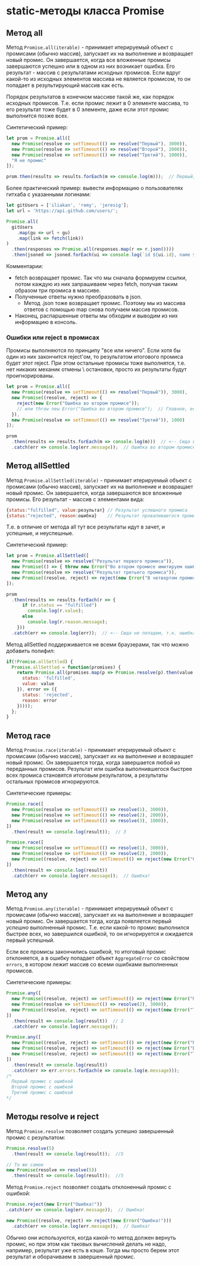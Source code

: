 # static-методы класса Promise

## Метод all

Метод `Promise.all(iterable)` - принимает итерируемый объект с промисами (обычно массив), запускает их на выполнение и возвращает новый промис. Он завершается, когда все вложенные промисы завершаются успешно или в одном из них возникает ошибка. Его результат - массив с результатами исходных промисов. Если вдруг какой-то из исходных элементов массива не является промисом, то он попадает в результирующий массив как есть.

Порядок результатов в конечном массиве такой же, как порядок исходных промисов. Т.е. если промис лежит в 0 элементе массива, то его результат тоже будет в 0 элементе, даже если этот промис выполнится позже всех.

Синтетический пример:

```javascript
let prom = Promise.all([
  new Promise(resolve => setTimeout(() => resolve("Первый"), 3000)),
  new Promise(resolve => setTimeout(() => resolve("Второй"), 2000)),
  new Promise(resolve => setTimeout(() => resolve("Третий"), 1000)),
  "Я не промис"
]);

prom.then(results => results.forEach(m => console.log(m)));  // Первый, Второй, Третий, Я не промис
```

Более практический пример: вывести информацию о пользователях гитхаба с указанными логинами:

```javascript
let gitUsers = ['iliakan', 'remy', 'jeresig'];
let url = 'https://api.github.com/users/';

Promise.all(
  gitUsers
    .map(gu => url + gu)
    .map(link => fetch(link))
)
  .then(responses => Promise.all(responses.map(r => r.json())))
  .then(jsoned => jsoned.forEach(ui => console.log(`id ${ui.id}, name ${ui.name}`)));
```

Комментарии:

* fetch возвращает промис. Так что мы сначала формируем ссылки, потом каждую из них запрашиваем через fetch, получая таким образом три промиса в массиве.
* Полученные ответы нужно преобразовать в json.
  * Метод .json тоже возвращает промис. Поэтому мы из массива ответов с помощью map снова получаем массив промисов.
* Наконец, распаршенные ответы мы обходим и выводим из них информацию в консоль.

### Ошибки или reject в промисах

Промисы выполняются по принципу "все или ничего". Если хотя бы один из них закончится reject'ом, то результатом итогового промиса будет этот reject. При этом остальные промисы тоже выполнятся, т.е. нет никаких механик отмены \ остановки, просто их результаты будут проигнорированы.

```javascript
let prom = Promise.all([
  new Promise(resolve => setTimeout(() => resolve("Первый")), 3000),
  new Promise((resolve, reject) => {
    reject(new Error("Ошибка во втором промисе"));
    // или throw new Error("Ошибка во втором промисе");  // Главное, если throw то не в setTimeout
  }),
  new Promise(resolve => setTimeout(() => resolve("Третий")), 1000)
]);

prom
  .then(results => results.forEach(m => console.log(m)))  // <-- Сюда не попадаем
  .catch(err => console.log(err.message));  // Ошибка во втором промисе
```

## Метод allSettled

Метод `Promise.allSettled(iterable)` - принимает итерируемый объект с промисами (обычно массив), запускает их на выполнение и возвращает новый промис. Он завершается, когда завершаются все вложенные промисы. Его результат - массив с элементами вида:

```javascript
{status:"fulfilled", value:результат} // Результат успешного промиса
{status:"rejected", reason:ошибка}    // Результат провалившегося промиса
```

Т.е. в отличие от метода all тут все результаты идут в зачет, и успешные, и неуспешные.

Синтетический пример:

```javascript
let prom = Promise.allSettled([
  new Promise(resolve => resolve("Результат первого промиса")),
  new Promise(() => { throw new Error("Во втором промисе имитируем ошибку через throw"); }),
  new Promise(resolve => resolve("Результат третьего промиса")),
  new Promise((resolve, reject) => reject(new Error("В четвертом промисе сделали reject")))
]);

prom
  .then(results => results.forEach(r => {
      if (r.status == "fulfilled")
        console.log(r.value);
      else
        console.log(r.reason.message);
    }))
  .catch(err => console.log(err));  // <-- Сюда не попадем, т.к. ошибка тоже считается результатом
```

Метод allSettled поддерживается не всеми браузерами, так что можно добавить полифил:

```javascript
if(!Promise.allSettled) {
  Promise.allSettled = function(promises) {
    return Promise.all(promises.map(p => Promise.resolve(p).then(value => ({
      status: 'fulfilled',
      value: value
    }), error => ({
      status: 'rejected',
      reason: error
    }))));
  };
}
```

## Метод race

Метод `Promise.race(iterable)` - принимает итерируемый объект с промисами (обычно массив), запускает их на выполнение и возвращает новый промис. Он завершается тогда, когда завершается любой из переданных промисов. Результат или ошибка выполнившегося быстрее всех промиса становятся итоговым результатом, а результаты остальных промисов игнорируются.

Синтетические примеры:

```javascript
Promise.race([
  new Promise(resolve => setTimeout(() => resolve(1), 3000)),
  new Promise(resolve => setTimeout(() => resolve(2), 2000)),
  new Promise(resolve => setTimeout(() => resolve(3), 1000)),
])
  .then(result => console.log(result));  // 3
```

```javascript
Promise.race([
  new Promise(resolve => setTimeout(() => resolve(1), 3000)),
  new Promise(resolve => setTimeout(() => resolve(2), 2000)),
  new Promise((resolve, reject) => setTimeout(() => reject(new Error("Ошибка!")), 1000)),
])
  .then(result => console.log(result))
  .catch(err => console.log(err.message));  // Ошибка!
```

## Метод any

Метод `Promise.any(iterable)` - принимает итерируемый объект с промисами (обычно массив), запускает их на выполнение и возвращает новый промис. Он завершается тогда, когда появляется первый *успешно* выполненный промис. Т.е. если какой-то промис выполнился быстрее всех, но завершился ошибкой, то он игнорируется и ожидается первый успешный.

Если все промисы закончились ошибкой, то итоговый промис отклоняется, а в ошибку попадает объект `AggregateError` со свойством `errors`, в котором лежит массив со всеми ошибками выполненных промисов.

Синтетические примеры:

```javascript
Promise.any([
  new Promise((resolve, reject) => setTimeout(() => reject(new Error("Первый промис с ошибкой")), 2000)),
  new Promise(resolve => setTimeout(() => resolve(2), 3000)),
  new Promise((resolve, reject) => setTimeout(() => reject(new Error("Третий промис с ошибкой")), 1000)),
])
  .then(result => console.log(result))  // 2
  .catch(err => console.log(err.message));
```

```javascript
Promise.any([
  new Promise((resolve, reject) => setTimeout(() => reject(new Error("Первый промис с ошибкой")), 3000)),
  new Promise((resolve, reject) => setTimeout(() => reject(new Error("Второй промис с ошибкой")), 2000)),
  new Promise((resolve, reject) => setTimeout(() => reject(new Error("Третий промис с ошибкой")), 1000)),
])
  .then(result => console.log(result))
  .catch(err => err.errors.forEach(e => console.log(e.message)));
/*
  Первый промис с ошибкой
  Второй промис с ошибкой
  Третий промис с ошибкой
*/
```

## Методы resolve и reject

Метод `Promise.resolve` позволяет создать успешно завершенный промис с результатом:

```javascript
Promise.resolve(5)
  .then(result => console.log(result));  //5

// То же самое
new Promise(resolve => resolve(5))
  .then(result => console.log(result));  //5
```

Метод `Promise.reject` позволяет создать отклоненный промис с ошибкой:

```javascript
Promise.reject(new Error("Ошибка!"))
.catch(err => console.log(err.message));  // Ошибка!

new Promise((resolve, reject) => reject(new Error("Ошибка!")))
  .catch(err => console.log(err.message));  // Ошибка!
```

Обычно они используются, когда какой-то метод должен вернуть промис, но при этом как таковых вычислений делать не надо, например, результат уже есть в кэше. Тогда мы просто берем этот результат и оборачиваем в завершенный промис.